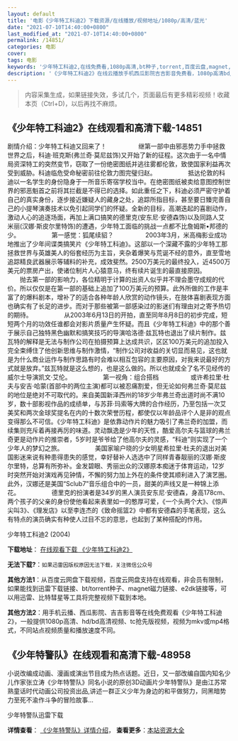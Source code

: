 ```yaml
---
layout: default
title: '电影《少年特工科迪2》下载资源/在线播放/视频地址/1080p/高清/蓝光'
date: "2021-07-10T14:40:00+0800"
last_modified_at: "2021-07-10T14:40:00+0800"
permalink: /14851/
categories: 电影
cover:
tags: 电影
keywords: '少年特工科迪2,在线免费看,1080p高清,bt种子,torrent,百度云盘,magnet,磁力链,迅雷下载资源'
description: '《少年特工科迪2》在线云播放手机西瓜影院吉吉影音免费看，1080p高清bd/hd未删减完整版和tc抢先枪版，mkv/mp4格式，附带bt/torrent种子、magnet/磁力链、百度云盘、网盘资源迅雷下载链接'
---
```


>内容采集生成，如果链接失效，多试几个，页面最后有更多精彩视频！收藏本页（Ctrl+D)，以后再找不麻烦。


## 《少年特工科迪2》在线观看和高清下载-14851

剧情介绍：少年特工科迪又回来了！  　　  　　继第一部中由邪恶势力手中拯救世界之后，科迪·班克斯(弗兰奇·莫尼兹饰)又开始了新的征程。这次由于一名中情局资深特工的突然变节，窃取了一份绝密图纸并逃往雾都伦敦，致使国家利益再次受到威胁。科迪临危受命秘密前往伦敦力图完璧归赵。  　　  　　抵达伦敦的科迪以一名学生的身份隐身于一所音乐寄宿学校当中。在绝密图纸被卖给意图控制世界的邪恶魁首之前将其拦截是不得已的选择。如此重任之下，科迪必须严密守护着自己的真实身份，逐步接近嫌疑人的藏身之处，追踪所指目标，甚至要日臻完善自己的小提琴演奏技术以免引起同学们的怀疑。全新的目标，高潮迭起的喜剧动作，激动人心的追逐场面，再加上满口搞笑的德里克(安东尼·安德森饰)以及同路人艾米丽(汉娜·斯皮尔里特饰)的遭遇，少年特工面临的挑战一点都不比詹姆斯•邦德的少。  　　  　　第一感觉：狐尾续貂？  　　  　　2003年3月，米高梅影业成功地推出了少年间谍类搞笑片《少年特工科迪》。这部以一个深藏不露的少年特工那拯救世界与英雄美人的俗套经历为主旨，夹杂着爆笑与荒诞不经的意外，直至雪地追踪精良武器展示等辅料的补充，成效斐然。2500万美元的最终投入，近4500万美元的票房产出，使诸位制片人心猿意马，终有续片诞生的最直接原因。  　　  　　抛去第一部的影响力，各位精明于计算的出资人似乎并不理会墨守成规的代价。所以仅仅是在第一部的基础上追加了100万美元的预算。此外所做的工作是丰富了的爆料剧本，增补了的适合各种年龄人欣赏的动作镜头，在肢体喜剧表现方面也确实有了长足的进步。而对于那些被第一部感染过的影迷们有理由对之寄予热切的期待。  　　  　　从2003年6月13日的开拍，直至同年8月8日的初步完成，短短两个月的功效任谁都会对影片质量产生怀疑。而且《少年特工科迪》中的那个善于展示自己独特黑色幽默和搞笑技巧的导演哈洛德·兹瓦特也退出了续片制作。兹瓦特的解释是无法与制作公司在拍摄预算上达成共识，区区100万美元的追加投入完全束缚住了他创新思维与制作激情，“制作公司对收益的关切显而易见，这也就是为什么商业运作与制作思路有时会难以相互包容的主要原因，对我来说最好的方式就是放弃。”兹瓦特就是这么想的，也是这么做的。所以也就成全了名不见经传的威尔士导演凯文·艾伦。  　　  　　第一视角：组合搭档  　　  　　或许希拉里·杜夫与安吉·哈蒙(首部中的两位主演)都可以被忍痛割爱，但无论如何弗兰奇·莫尼兹的地位是绝对不可取代的。来自美国新泽西州的18岁少年弗兰奇出道时尚不满10岁，数十部影视作品的成绩单，与苏菲·玛索等大牌的合作经历，乃至包括一次艾美奖和两次金球奖提名在内的十数次荣誉历程，都使仅以年龄品评个人是非的观点变得那么不可信。《少年特工科迪》是依靠动作片的魅力吸引了弗兰奇的加盟，而续集则充斥着再接再厉的味道。灵动飘逸是少年的天性，酷爱高尔夫与篮球的弗兰奇更是动作片的推崇者，5岁时是爷爷给了他高尔夫的灵感，“科迪”则实现了一个少年人的梦幻之旅。  　　  　　美国家喻户晓的少女明星希拉里·杜夫的退出对美国影迷来说有种患得患失的感觉，幸好替补人选选中了同样青春靓丽的汉娜·斯皮尔里特，总算有所弥补。金发碧眼、秀丽出众的汉娜原本痴迷于体育运动，12岁时突然开始对演戏再见钟情，不懈的努力加上外在的条件使其顺利进入了演艺圈。此外，汉娜还是美国“Sclub7”音乐组合中的一员，甜美的声线又是一种锦上添花。  　　  　　德里克的扮演者是34岁的黑人演员安东尼·安德森，身高178cm、两个孩子的父亲的身份使他看起来表里如一的憨厚可爱，《一个头两个大》、《惊声尖叫3》、《理发店》以至李连杰的《致命摇篮2》中都有安德森的手笔表现，这么有特点的演员确实有种使人过目不忘的意思，也起到了某种搭配的作用。


少年特工科迪2 (2004)

**下载地址**： [在线观看下载 《少年特工科迪2》](https://www.btbtdy.me/btdy/dy4975.html) 


**无法下载?**：`如果迅雷因版权原因无法下载，关注微信公众号 `

**其他方法1**：从百度云网盘下载视频，百度云网盘支持在线观看，非会员有限制，如果能找到迅雷下载链接、bt/torrent种子、magnet磁力链接、e2dk链接等，可以用迅雷、比特彗星等工具将完整视频下载到本地。

**其他方法2**：用手机云播、西瓜影院、吉吉影音等在线免费观看《少年特工科迪2》，一般提供1080p高清、hd/bd高清视频、tc抢先版视频，视频为mkv或mp4格式，不同站点视频质量和播放速度不同。


## 《少年特警队》在线观看和高清下载-48958

小说改编成动画、漫画或演出节目成为热点话题。近日，又一部改编自国内知名少儿作家张立涛《少年特警队》同名小说的原创3D动画片少年特警队》是由江苏常熟童话时代动画公司投资出品,讲述一群正义少年为身边的和平做努力，同黑暗势力至死不渝作斗争的冒险故事…


少年特警队迅雷下载

**详情查看**： [《少年特警队》详情介绍](/movie/48958/)， **查看更多**：[本站资源大全](/movie/t/all/)

